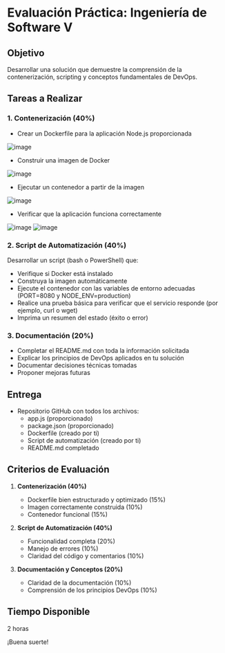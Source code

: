 # Evaluación Práctica: Ingeniería de Software V

## Objetivo
Desarrollar una solución que demuestre la comprensión de la contenerización, scripting y conceptos fundamentales de DevOps.

## Tareas a Realizar

### 1. Contenerización (40%)
- Crear un Dockerfile para la aplicación Node.js proporcionada

![image](https://github.com/user-attachments/assets/04d8fc50-c586-4dfa-bde2-613b9c8bb0d0)

- Construir una imagen de Docker
  
![image](https://github.com/user-attachments/assets/cd5ca326-5a16-4d50-bd9b-4ff26e2969ad)

- Ejecutar un contenedor a partir de la imagen

![image](https://github.com/user-attachments/assets/f930639c-578b-4ea3-b1f9-f0c3cc85ffc1)


- Verificar que la aplicación funciona correctamente

![image](https://github.com/user-attachments/assets/0532fc1d-8540-4e11-b7f1-c12af680b64e)
![image](https://github.com/user-attachments/assets/91cd4d12-4056-465c-84ef-dbb29c535e42)



### 2. Script de Automatización (40%)
Desarrollar un script (bash o PowerShell) que:
- Verifique si Docker está instalado
- Construya la imagen automáticamente
- Ejecute el contenedor con las variables de entorno adecuadas (PORT=8080 y NODE_ENV=production)
- Realice una prueba básica para verificar que el servicio responde (por ejemplo, curl o wget)
- Imprima un resumen del estado (éxito o error)

### 3. Documentación (20%)
- Completar el README.md con toda la información solicitada
- Explicar los principios de DevOps aplicados en tu solución
- Documentar decisiones técnicas tomadas
- Proponer mejoras futuras

## Entrega
- Repositorio GitHub con todos los archivos:
  - app.js (proporcionado)
  - package.json (proporcionado)
  - Dockerfile (creado por ti)
  - Script de automatización (creado por ti)
  - README.md completado

## Criterios de Evaluación
1. **Contenerización (40%)**
   - Dockerfile bien estructurado y optimizado (15%)
   - Imagen correctamente construida (10%)
   - Contenedor funcional (15%)

2. **Script de Automatización (40%)**
   - Funcionalidad completa (20%)
   - Manejo de errores (10%)
   - Claridad del código y comentarios (10%)

3. **Documentación y Conceptos (20%)**
   - Claridad de la documentación (10%)
   - Comprensión de los principios DevOps (10%)

## Tiempo Disponible
2 horas

¡Buena suerte!
